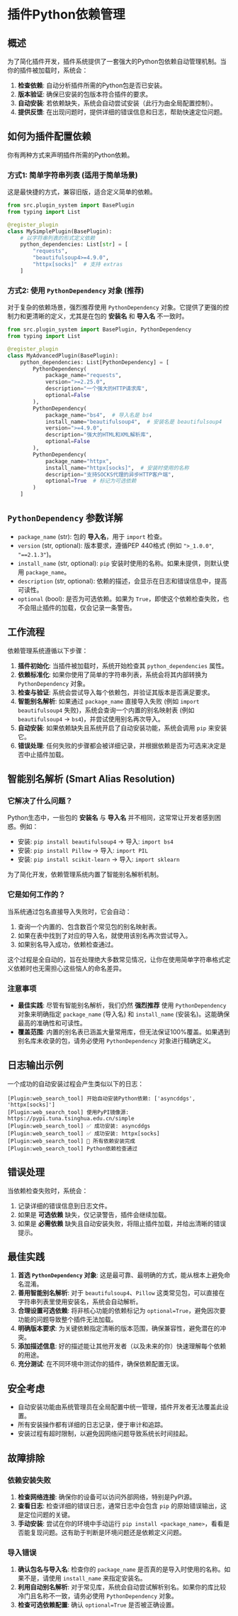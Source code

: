 # 插件Python依赖管理

## 概述

为了简化插件开发，插件系统提供了一套强大的Python包依赖自动管理机制。当你的插件被加载时，系统会：

1.  **检查依赖**: 自动分析插件所需的Python包是否已安装。
2.  **版本验证**: 确保已安装的包版本符合插件的要求。
3.  **自动安装**: 若依赖缺失，系统会自动尝试安装（此行为由全局配置控制）。
4.  **提供反馈**: 在出现问题时，提供详细的错误信息和日志，帮助快速定位问题。

## 如何为插件配置依赖

你有两种方式来声明插件所需的Python依赖。

### 方式1: 简单字符串列表 (适用于简单场景)

这是最快捷的方式，兼容旧版，适合定义简单的依赖。

```python
from src.plugin_system import BasePlugin
from typing import List

@register_plugin
class MySimplePlugin(BasePlugin):
    # 以字符串列表的形式定义依赖
    python_dependencies: List[str] = [
        "requests", 
        "beautifulsoup4>=4.9.0",
        "httpx[socks]"  # 支持 extras
    ]
```

### 方式2: 使用 `PythonDependency` 对象 (推荐)

对于复杂的依赖场景，强烈推荐使用 `PythonDependency` 对象。它提供了更强的控制力和更清晰的定义，尤其是在包的 **安装名** 和 **导入名** 不一致时。

```python
from src.plugin_system import BasePlugin, PythonDependency
from typing import List

@register_plugin
class MyAdvancedPlugin(BasePlugin):
    python_dependencies: List[PythonDependency] = [
        PythonDependency(
            package_name="requests",
            version=">=2.25.0",
            description="一个强大的HTTP请求库",
            optional=False
        ),
        PythonDependency(
            package_name="bs4",  # 导入名是 bs4
            install_name="beautifulsoup4",  # 安装名是 beautifulsoup4
            version=">=4.9.0", 
            description="强大的HTML和XML解析库",
            optional=False
        ),
        PythonDependency(
            package_name="httpx",
            install_name="httpx[socks]",  # 安装时使用的名称
            description="支持SOCKS代理的异步HTTP客户端",
            optional=True  # 标记为可选依赖
        )
    ]
```

## `PythonDependency` 参数详解

-   `package_name` (str): 包的 **导入名**，用于 `import` 检查。
-   `version` (str, optional): 版本要求，遵循PEP 440格式 (例如 `">_1.0.0"`, `"==2.1.3"`)。
-   `install_name` (str, optional): `pip` 安装时使用的名称。如果未提供，则默认使用 `package_name`。
-   `description` (str, optional): 依赖的描述，会显示在日志和错误信息中，提高可读性。
-   `optional` (bool): 是否为可选依赖。如果为 `True`，即使这个依赖检查失败，也不会阻止插件的加载，仅会记录一条警告。

## 工作流程

依赖管理系统遵循以下步骤：

1.  **插件初始化**: 当插件被加载时，系统开始检查其 `python_dependencies` 属性。
2.  **依赖标准化**: 如果你使用了简单的字符串列表，系统会将其内部转换为 `PythonDependency` 对象。
3.  **检查与验证**: 系统会尝试导入每个依赖包，并验证其版本是否满足要求。
4.  **智能别名解析**: 如果通过 `package_name` 直接导入失败 (例如 `import beautifulsoup4` 失败)，系统会查询一个内置的别名映射表 (例如 `beautifulsoup4` -> `bs4`)，并尝试使用别名再次导入。
5.  **自动安装**: 如果依赖缺失且系统开启了自动安装功能，系统会调用 `pip` 来安装它。
6.  **错误处理**: 任何失败的步骤都会被详细记录，并根据依赖是否为可选来决定是否中止插件加载。

## 智能别名解析 (Smart Alias Resolution)

### 它解决了什么问题？

Python生态中，一些包的 **安装名** 与 **导入名** 并不相同，这常常让开发者感到困惑。例如：

-   安装: `pip install beautifulsoup4` -> 导入: `import bs4`
-   安装: `pip install Pillow` -> 导入: `import PIL`
-   安装: `pip install scikit-learn` -> 导入: `import sklearn`

为了简化开发，依赖管理系统内置了智能别名解析机制。

### 它是如何工作的？

当系统通过包名直接导入失败时，它会自动：

1.  查询一个内置的、包含数百个常见包的别名映射表。
2.  如果在表中找到了对应的导入名，就使用该别名再次尝试导入。
3.  如果别名导入成功，依赖检查通过。

这个过程是全自动的，旨在处理绝大多数常见情况，让你在使用简单字符串格式定义依赖时也无需担心这些恼人的命名差异。

### 注意事项

-   **最佳实践**: 尽管有智能别名解析，我们仍然 **强烈推荐** 使用 `PythonDependency` 对象来明确指定 `package_name` (导入名) 和 `install_name` (安装名)。这能确保最高的准确性和可读性。
-   **覆盖范围**: 内置的别名表已涵盖大量常用库，但无法保证100%覆盖。如果遇到别名库未收录的包，请务必使用 `PythonDependency` 对象进行精确定义。

## 日志输出示例

一个成功的自动安装过程会产生类似以下的日志：

```
[Plugin:web_search_tool] 开始自动安装Python依赖: ['asyncddgs', 'httpx[socks]']
[Plugin:web_search_tool] 使用PyPI镜像源: https://pypi.tuna.tsinghua.edu.cn/simple
[Plugin:web_search_tool] ✅ 成功安装: asyncddgs
[Plugin:web_search_tool] ✅ 成功安装: httpx[socks]
[Plugin:web_search_tool] 🎉 所有依赖安装完成
[Plugin:web_search_tool] Python依赖检查通过
```

## 错误处理

当依赖检查失败时，系统会：

1.  记录详细的错误信息到日志文件。
2.  如果是 **可选依赖** 缺失，仅记录警告，插件会继续加载。
3.  如果是 **必需依赖** 缺失且自动安装失败，将阻止插件加载，并给出清晰的错误提示。

## 最佳实践

1.  **首选 `PythonDependency` 对象**: 这是最可靠、最明确的方式，能从根本上避免命名混淆。
2.  **善用智能别名解析**: 对于 `beautifulsoup4`、`Pillow` 这类常见包，可以直接在字符串列表里使用安装名，系统会自动解析。
3.  **合理设置可选依赖**: 将非核心功能的依赖标记为 `optional=True`，避免因次要功能的问题导致整个插件无法加载。
4.  **明确版本要求**: 为关键依赖指定清晰的版本范围，确保兼容性，避免潜在的冲突。
5.  **添加描述信息**: 好的描述能让其他开发者（以及未来的你）快速理解每个依赖的用途。
6.  **充分测试**: 在不同环境中测试你的插件，确保依赖配置无误。

## 安全考虑

-   自动安装功能由系统管理员在全局配置中统一管理，插件开发者无法覆盖此设置。
-   所有安装操作都有详细的日志记录，便于审计和追踪。
-   安装过程有超时限制，以避免因网络问题导致系统长时间挂起。

## 故障排除

### 依赖安装失败

1.  **检查网络连接**: 确保你的设备可以访问外部网络，特别是PyPI源。
2.  **查看日志**: 检查详细的错误日志，通常日志中会包含 `pip` 的原始错误输出，这是定位问题的关键。
3.  **手动安装**: 尝试在你的环境中手动运行 `pip install <package_name>`，看看是否能复现问题。这有助于判断是环境问题还是依赖定义问题。

### 导入错误

1.  **确认包名与导入名**: 检查你的 `package_name` 是否真的是导入时使用的名称。如果不是，请使用 `install_name` 来指定安装名。
2.  **利用自动别名解析**: 对于常见库，系统会自动尝试解析别名。如果你的库比较冷门且名称不一致，请务必使用 `PythonDependency` 对象。
3.  **检查可选依赖配置**: 确认 `optional=True` 是否被正确设置。
